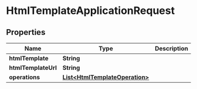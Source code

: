 
# HtmlTemplateApplicationRequest

## Properties
Name | Type | Description | Notes
------------ | ------------- | ------------- | -------------
**htmlTemplate** | **String** |  |  [optional]
**htmlTemplateUrl** | **String** |  |  [optional]
**operations** | [**List&lt;HtmlTemplateOperation&gt;**](HtmlTemplateOperation.md) |  |  [optional]



